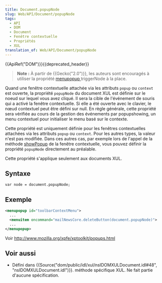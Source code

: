 ```yaml
---
title: Document.popupNode
slug: Web/API/Document/popupNode
tags:
  - API
  - DOM
  - Document
  - Fenêtre contextuelle
  - Propriétés
  - XUL
translation_of: Web/API/Document/popupNode
---
```

{{ApiRef("DOM")}}{{deprecated_header}}

> **Note :** À partir de {{Gecko("2.0")}}, les auteurs sont encouragés à utiliser la propriété [menupopup ](/fr/docs/Mozilla/Tech/XUL/menupopup)triggerNode à la place.

Quand une fenêtre contextuelle attachée via les attributs `popup` ou `context` est ouverte, la propriété `popupNode` du document XUL est définie sur le noeud sur lequel vous avez cliqué. Il sera la cible de l'événement de souris qui a activé la fenêtre contextuelle. Si elle a été ouverte avec le clavier, le nœud contextuel peut être défini sur null. En règle générale, cette propriété sera vérifiée au cours de la gestion des événements par popupshowing, un menu contextuel pour initialiser le menu basé sur le contexte.

Cette propriété est uniquement définie pour les fenêtres contextuelles attachées via les attributs `popup` ou `context`. Pour les autres types, la valeur n'est pas modifiée. Dans ces autres cas, par exemple lors de l'appel de la méthode [showPopup](/fr/docs/Mozilla/Tech/XUL/M%C3%A9thodes/showPopup) de la fenêtre contextuelle, vous pouvez définir la propriété `popupNode` directement au préalable.

Cette propriété s'applique seulement aux documents XUL.

## Syntaxe

    var node = document.popupNode;

## Exemple

```xml
<menupopup id="toolbarContextMenu">
  ...
  <menuitem oncommand="mailNewsCore.deleteButton(document.popupNode)">
  ...
</menupopup>
```

Voir <http://www.mozilla.org/xpfe/xptoolkit/popups.html>

## Voir aussi

- Défini dans {{Source("dom/public/idl/xul/nsIDOMXULDocument.idl#48", "nsIDOMXULDocument.idl")}}. méthode spécifique XUL. Ne fait partie d'aucune spécification.
